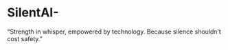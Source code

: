 # SilentAI-
“Strength in whisper, empowered by technology. Because silence shouldn’t cost safety.” 

